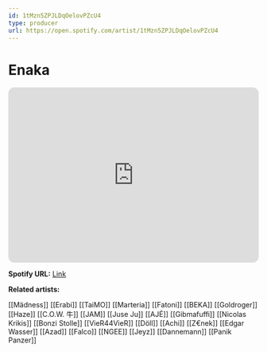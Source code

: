 ```yaml
---
id: 1tMzn5ZPJLDqOelovPZcU4
type: producer
url: https://open.spotify.com/artist/1tMzn5ZPJLDqOelovPZcU4
---
```

# Enaka

<iframe style="border-radius:12px" src="https://open.spotify.com/embed/artist/1tMzn5ZPJLDqOelovPZcU4" width="100%" height="352" frameBorder="0" allowfullscreen="" allow="autoplay; clipboard-write; encrypted-media; fullscreen; picture-in-picture" loading="lazy"></iframe>

**Spotify URL:** [Link](https://open.spotify.com/artist/1tMzn5ZPJLDqOelovPZcU4)

**Related artists:**

[[Mädness]]
[[Erabi]]
[[TaiMO]]
[[Marteria]]
[[Fatoni]]
[[BEKA]]
[[Goldroger]]
[[Haze]]
[[C.O.W. 牛]]
[[JAM]]
[[Juse Ju]]
[[AJÉ]]
[[Gibmafuffi]]
[[Nicolas Krikis]]
[[Bonzi Stolle]]
[[VieR44VieR]]
[[Döll]]
[[Achi]]
[[Z€nek]]
[[Edgar Wasser]]
[[Azad]]
[[Falco]]
[[NGEE]]
[[Jeyz]]
[[Dannemann]]
[[Panik Panzer]]
